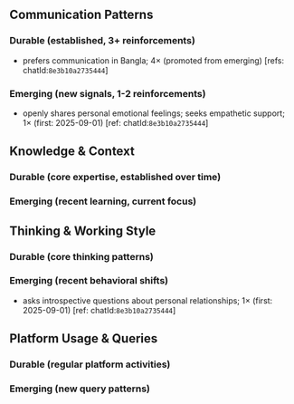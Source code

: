 ## Communication Patterns
### Durable (established, 3+ reinforcements)
- prefers communication in Bangla; 4× (promoted from emerging) [refs: chatId:`8e3b10a2735444`]

### Emerging (new signals, 1-2 reinforcements)
- openly shares personal emotional feelings; seeks empathetic support; 1× (first: 2025-09-01) [ref: chatId:`8e3b10a2735444`]

## Knowledge & Context
### Durable (core expertise, established over time)

### Emerging (recent learning, current focus)

## Thinking & Working Style
### Durable (core thinking patterns)

### Emerging (recent behavioral shifts)
- asks introspective questions about personal relationships; 1× (first: 2025-09-01) [ref: chatId:`8e3b10a2735444`]

## Platform Usage & Queries
### Durable (regular platform activities)

### Emerging (new query patterns)
